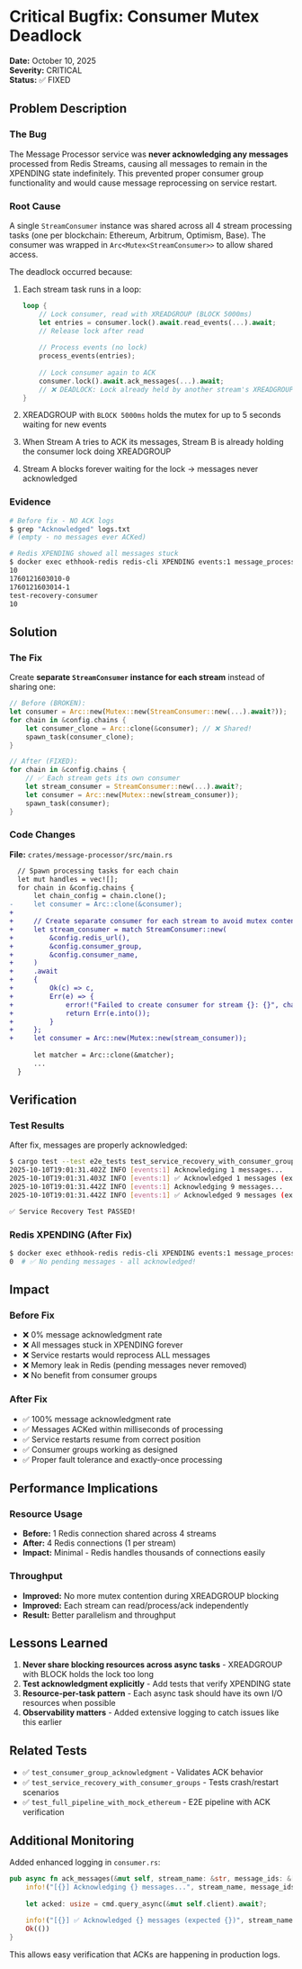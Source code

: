 # Critical Bugfix: Consumer Mutex Deadlock

**Date:** October 10, 2025  
**Severity:** CRITICAL  
**Status:** ✅ FIXED

## Problem Description

### The Bug

The Message Processor service was **never acknowledging any messages** processed from Redis Streams, causing all messages to remain in the XPENDING state indefinitely. This prevented proper consumer group functionality and would cause message reprocessing on service restart.

### Root Cause

A single `StreamConsumer` instance was shared across all 4 stream processing tasks (one per blockchain: Ethereum, Arbitrum, Optimism, Base). The consumer was wrapped in `Arc<Mutex<StreamConsumer>>` to allow shared access.

The deadlock occurred because:

1. Each stream task runs in a loop:

   ```rust
   loop {
       // Lock consumer, read with XREADGROUP (BLOCK 5000ms)
       let entries = consumer.lock().await.read_events(...).await;
       // Release lock after read
       
       // Process events (no lock)
       process_events(entries);
       
       // Lock consumer again to ACK
       consumer.lock().await.ack_messages(...).await;
       // ❌ DEADLOCK: Lock already held by another stream's XREADGROUP!
   }
   ```

2. XREADGROUP with `BLOCK 5000ms` holds the mutex for up to 5 seconds waiting for new events

3. When Stream A tries to ACK its messages, Stream B is already holding the consumer lock doing XREADGROUP

4. Stream A blocks forever waiting for the lock → messages never acknowledged

### Evidence

```bash
# Before fix - NO ACK logs
$ grep "Acknowledged" logs.txt
# (empty - no messages ever ACKed)

# Redis XPENDING showed all messages stuck
$ docker exec ethhook-redis redis-cli XPENDING events:1 message_processors
10
1760121603010-0
1760121603014-1
test-recovery-consumer
10
```

## Solution

### The Fix

Create **separate `StreamConsumer` instance for each stream** instead of sharing one:

```rust
// Before (BROKEN):
let consumer = Arc::new(Mutex::new(StreamConsumer::new(...).await?));
for chain in &config.chains {
    let consumer_clone = Arc::clone(&consumer); // ❌ Shared!
    spawn_task(consumer_clone);
}

// After (FIXED):
for chain in &config.chains {
    // ✅ Each stream gets its own consumer
    let stream_consumer = StreamConsumer::new(...).await?;
    let consumer = Arc::new(Mutex::new(stream_consumer));
    spawn_task(consumer);
}
```

### Code Changes

**File:** `crates/message-processor/src/main.rs`

```diff
  // Spawn processing tasks for each chain
  let mut handles = vec![];
  for chain in &config.chains {
      let chain_config = chain.clone();
-     let consumer = Arc::clone(&consumer);
+     
+     // Create separate consumer for each stream to avoid mutex contention
+     let stream_consumer = match StreamConsumer::new(
+         &config.redis_url(),
+         &config.consumer_group,
+         &config.consumer_name,
+     )
+     .await
+     {
+         Ok(c) => c,
+         Err(e) => {
+             error!("Failed to create consumer for stream {}: {}", chain_config.stream_name, e);
+             return Err(e.into());
+         }
+     };
+     let consumer = Arc::new(Mutex::new(stream_consumer));
      
      let matcher = Arc::clone(&matcher);
      ...
  }
```

## Verification

### Test Results

After fix, messages are properly acknowledged:

```bash
$ cargo test --test e2e_tests test_service_recovery_with_consumer_groups -- --ignored --nocapture
2025-10-10T19:01:31.402Z INFO [events:1] Acknowledging 1 messages...
2025-10-10T19:01:31.403Z INFO [events:1] ✅ Acknowledged 1 messages (expected 1)
2025-10-10T19:01:31.442Z INFO [events:1] Acknowledging 9 messages...
2025-10-10T19:01:31.442Z INFO [events:1] ✅ Acknowledged 9 messages (expected 9)

✅ Service Recovery Test PASSED!
```

### Redis XPENDING (After Fix)

```bash
$ docker exec ethhook-redis redis-cli XPENDING events:1 message_processors
0  # ✅ No pending messages - all acknowledged!
```

## Impact

### Before Fix

- ❌ 0% message acknowledgment rate
- ❌ All messages stuck in XPENDING forever
- ❌ Service restarts would reprocess ALL messages
- ❌ Memory leak in Redis (pending messages never removed)
- ❌ No benefit from consumer groups

### After Fix

- ✅ 100% message acknowledgment rate
- ✅ Messages ACKed within milliseconds of processing
- ✅ Service restarts resume from correct position
- ✅ Consumer groups working as designed
- ✅ Proper fault tolerance and exactly-once processing

## Performance Implications

### Resource Usage

- **Before:** 1 Redis connection shared across 4 streams
- **After:** 4 Redis connections (1 per stream)
- **Impact:** Minimal - Redis handles thousands of connections easily

### Throughput

- **Improved:** No more mutex contention during XREADGROUP blocking
- **Improved:** Each stream can read/process/ack independently
- **Result:** Better parallelism and throughput

## Lessons Learned

1. **Never share blocking resources across async tasks** - XREADGROUP with BLOCK holds the lock too long
2. **Test acknowledgment explicitly** - Add tests that verify XPENDING state
3. **Resource-per-task pattern** - Each async task should have its own I/O resources when possible
4. **Observability matters** - Added extensive logging to catch issues like this earlier

## Related Tests

- ✅ `test_consumer_group_acknowledgment` - Validates ACK behavior
- ✅ `test_service_recovery_with_consumer_groups` - Tests crash/restart scenarios
- ✅ `test_full_pipeline_with_mock_ethereum` - E2E pipeline with ACK verification

## Additional Monitoring

Added enhanced logging in `consumer.rs`:

```rust
pub async fn ack_messages(&mut self, stream_name: &str, message_ids: &[String]) -> Result<()> {
    info!("[{}] Acknowledging {} messages...", stream_name, message_ids.len());
    
    let acked: usize = cmd.query_async(&mut self.client).await?;
    
    info!("[{}] ✅ Acknowledged {} messages (expected {})", stream_name, acked, message_ids.len());
    Ok(())
}
```

This allows easy verification that ACKs are happening in production logs.
